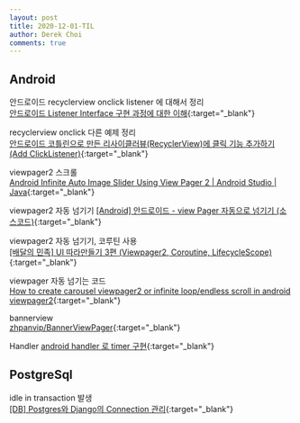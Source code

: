 ```yaml
---
layout: post
title: 2020-12-01-TIL
author: Derek Choi
comments: true
---
```


## Android
안드로이드 recyclerview onclick listener 에 대해서 정리  
[안드로이드 Listener Interface 구현 과정에 대한 이해](https://velog.io/@dev_2dong/%EC%95%88%EB%93%9C%EB%A1%9C%EC%9D%B4%EB%93%9C-Callback-%EA%B5%AC%ED%98%84%EC%97%90-%EB%8C%80%ED%95%9C-%EC%9D%B4%ED%95%B4){:target="_blank"}

recyclerview onclick 다른 예제 정리  
[안드로이드 코틀린으로 만든 리사이클러뷰(RecyclerView)에 클릭 기능 추가하기 (Add ClickListener)](https://dalgonakit.tistory.com/139){:target="_blank"}

viewpager2 스크롤  
[Android Infinite Auto Image Slider Using View Pager 2 | Android Studio | Java](https://www.youtube.com/watch?v=iA9iqygq11Q){:target="_blank"}

viewpager2 자동 넘기기
[\[Android\] 안드로이드 - view Pager 자동으로 넘기기 (소스코드)](https://salix97.tistory.com/90){:target="_blank"}

viewpager2 자동 넘기기, 코루틴 사용  
[\[배달의 민족\] UI 따라만들기 3편 (Viewpager2, Coroutine, LifecycleScope)](https://programmar.tistory.com/29?category=883390){:target="_blank"}

viewpager 자동 넘기는 코드  
[How to create carousel viewpager2 or infinite loop/endless scroll in android viewpager2](https://gist.github.com/vidyesh95/1b3179b8ed566281bed28e00486d1721){:target="_blank"}

bannerview  
[zhpanvip/BannerViewPager](https://github.com/zhpanvip/BannerViewPager){:target="_blank"}

Handler
[android handler 로 timer 구현](https://greedy0110.tistory.com/22){:target="_blank"}

## PostgreSql
idle in transaction 발생  
[\[DB\] Postgres와 Django의 Connection 관리](https://chrisjune-13837.medium.com/postgres%EC%99%80-django%EC%9D%98-connection-%EA%B4%80%EB%A6%AC-5acf3f5c28a7){:target="_blank"}
